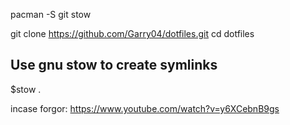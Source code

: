 pacman -S git stow

git clone https://github.com/Garry04/dotfiles.git
cd dotfiles

## Use gnu stow to create symlinks 

$stow .

incase forgor: https://www.youtube.com/watch?v=y6XCebnB9gs
